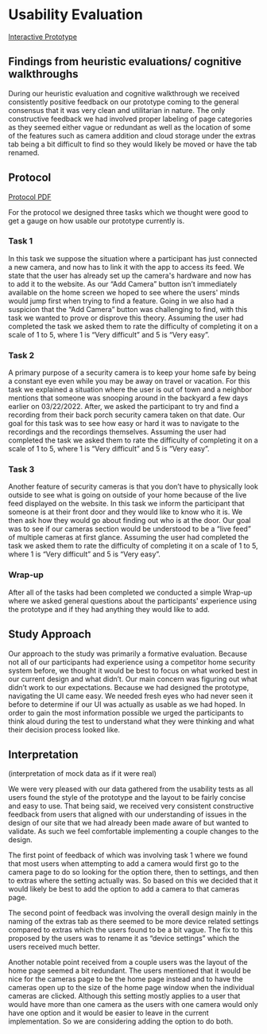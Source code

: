 # Usability Evaluation

[Interactive Prototype](https://xd.adobe.com/view/c3e8889d-0372-4df5-80f5-b2e23250953c-96bb/)

## Findings from heuristic evaluations/ cognitive walkthroughs

During our heuristic evaluation and cognitive walkthrough we received consistently positive feedback on our prototype coming to the general consensus that it was very clean and utilitarian in nature. The only constructive feedback we had involved proper labeling of page categories as they seemed either vague or redundant as well as the location of some of the features such as camera addition and cloud storage under the extras tab being a bit difficult to find so they would likely be moved or have the tab renamed.


## Protocol

[Protocol PDF](/protocol.pdf) 

For the protocol we designed three tasks which we thought were good to get a gauge on how usable our prototype currently is. 

### Task 1

In this task we suppose the situation where a participant has just connected a new camera, and now has to link it with the app to access its feed. We state that the user has already set up the camera's hardware and now has to add it to the website. As our “Add Camera” button isn’t immediately available on the home screen we hoped to see where the users' minds would jump first when trying to find a feature. Going in we also had a suspicion that the “Add Camera” button was challenging to find, with this task we wanted to prove or disprove this theory. Assuming the user had completed the task we asked them to rate the difficulty of completing it on a scale of 1 to 5, where 1 is “Very difficult” and 5 is “Very easy”.


### Task 2

A primary purpose of a security camera is to keep your home safe by being a constant eye even while you may be away on travel or vacation. For this task we explained a situation where the user is out of town and a neighbor mentions that someone was snooping around in the backyard a few days earlier on 03/22/2022. After, we asked the participant to try and find a recording from their back porch security camera taken on that date. Our goal for this task was to see how easy or hard it was to navigate to the recordings and the recordings themselves. Assuming the user had completed the task we asked them to rate the difficulty of completing it on a scale of 1 to 5, where 1 is “Very difficult” and 5 is “Very easy”.

### Task 3

Another feature of security cameras is that you don’t have to physically look outside to see what is going on outside of your home because of the live feed displayed on the website. In this task we inform the participant that someone is at their front door and they would like to know who it is. We then ask how they would go about finding out who is at the door. Our goal was to see if our cameras section would be understood to be a “live feed” of multiple cameras at first glance. Assuming the user had completed the task we asked them to rate the difficulty of completing it on a scale of 1 to 5, where 1 is “Very difficult” and 5 is “Very easy”.

### Wrap-up


After all of the tasks had been completed we conducted a simple Wrap-up where we asked general questions about the participants' experience using the prototype and if they had anything they would like to add. 


## Study Approach

Our approach to the study was primarily a formative evaluation. Because not all of our participants had experience using a competitor home security system before, we thought it would be best to focus on what worked best in our current design and what didn’t. Our main concern was figuring out what didn’t work to our expectations. Because we had designed the prototype, navigating the UI came easy. We needed fresh eyes who had never seen it before to determine if our UI was actually as usable as we had hoped. In order to gain the most information possible we urged the participants to think aloud during the test to understand what they were thinking and what their decision process looked like. 


## Interpretation

(interpretation of mock data as if it were real)

We were very pleased with our data gathered from the usability tests as all users found the style of the prototype and the layout to be fairly concise and easy to use. That being said, we received very consistent constructive feedback from users that aligned with our understanding of issues in the design of our site that we had already been made aware of but wanted to validate. As such we feel comfortable implementing a couple changes to the design. 

The first point of feedback of which was involving task 1 where we found that most users when attempting to add a camera would first go to the camera page to do so looking for the option there, then to settings, and then to extras where the setting actually was. So based on this we decided that it would likely be best to add the option to add a camera to that cameras page.

The second point of feedback was involving the overall design mainly in the naming of the extras tab as there seemed to be more device related settings compared to extras which the users found to be a bit vague. The fix to this proposed by the users was to rename it as “device settings” which the users received much better.

Another notable point received from a couple users was the layout of the home page seemed a bit redundant. The users mentioned that it would be nice for the cameras page to be the home page instead and to have the cameras open up to the size of the home page window when the individual cameras are clicked. Although this setting mostly applies to a user that would have more than one camera as the users with one camera would only have one option and it would be easier to leave in the current implementation. So we are considering adding the option to do both.
